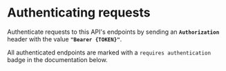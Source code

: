 # Authenticating requests

Authenticate requests to this API's endpoints by sending an **`Authorization`** header with the value **`"Bearer {TOKEN}"`**.

All authenticated endpoints are marked with a `requires authentication` badge in the documentation below.


